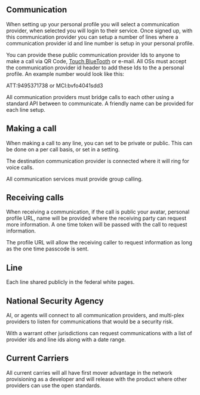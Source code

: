 ## Communication

When setting up your personal profile you will select a communication provider, when selected you will login to their service. Once signed up, with this communication provider you can setup a number of lines where a communication provider id and line number is setup in your personal profile.

You can provide these public communication provider Ids to anyone to make a call via QR Code, [Touch BlueTooth](/touch-bluetooth/) or e-mail. All OSs must accept the communication provider id header to add these Ids to the a personal profile. An example number would look like this:

ATT:9495371738 or
MCI:bvfo4041sdd3

All communication providers must bridge calls to each other using a standard API between to communicate. A friendly name can be provided for each line setup.

## Making a call

When making a call to any line, you can set to be private or public. This can be done on a per call basis, or set in a setting.

The destination communication provider is connected where it will ring for voice calls.

All communication services must provide group calling.

## Receiving calls

When receiving a communication, if the call is public your avatar, personal profile URL, name will be provided where the receiving party can request more information. A one time token will be passed with the call to request information.

The profile URL will allow the receiving caller to request information as long as the one time passcode is sent.

## Line

Each line shared publicly in the federal white pages.

## National Security Agency

AI, or agents will connect to all communication providers, and multi-plex providers to listen for communications that would be a security risk.

With a warrant other jurisdictions can request communications with a list of provider ids and line ids along with a date range.

## Current Carriers

All current carries will all have first mover advantage in the network provisioning as a developer and will release with the product where other providers can use the open standards.
